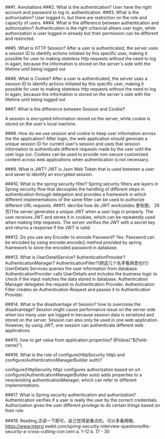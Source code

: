 ###1. Annotations
###2. What is the authentication?
User have the right account and password to log in, authentication. 
###3. What is the authorization?
User logged in, but there are restriction on the role and capacity of users.
###4. What is the difference between authentication and authorization?
Authentication is the right critancial allows user login, while authorization is user logged in already but their permission can be different and restricted.

###5. What is HTTP Session?
After a user is authenticated, the server uses a session ID to identify actions initiated by this specific user, making it possible for user to making stateless http requests without the need to log in again, because the information is stored on the server's side with the lifetime until being logged out

###6. What is Cookie?
After a user is authenticated, the server uses a session ID to identify actions initiated by this specific user, making it possible for user to making stateless http requests without the need to log in again, because the information is stored on the server's side with the lifetime until being logged out

###7. What is the difference between Session and Cookie?

A session is encrypted information stored on the server, while cookie is stored on the user's local machine.

###8. How do we use session and cookie to keep user information across the the application?
After login, the web application should generate a unique session ID for current user's session and uses that session information to authenticate different requests made by the user until the user logs out. Cookies can be used to provide non-secure customized content across web applications when authentication is not necessary.


###9. What is JWT?
JWT is Json Web Token that is used between a user and sever to identify an encrypted session.


###10. What is the spring security filter?
Spring security filters are layers in Spring security flow that decouples the handling of different steps in authentication through delegation and provides a framework in which different implementations of the same filter can be used to authorize different URL requests.
###11. decribe how do JWT work(slides 里有图， 26页)The server generates a unique JWT when a user logs in properly. The user receives JWT and stores it in cookies, which can be repeatedly used when making http requests. The server verifies the JWT with a secret key and returns a response if the JWT is valid.


###12. Do you use any Encoder to encode Password?
Yes. Password can be encoded by using encoder.encode() method provided by spring framework to store the encoded password in database.

###13. What is UserDetailService? AuthenticationProvider?AuthenticationManager? AuthenticationFilter?(把这几个名字看熟悉也行)
UserDetails Services queries the user information from database.
AuthenticationProvider calls UserDetails and includes the business logic to check if the input matches the data stored in database.
Authentication Manager delegates the request to Authentication Provider.
Authentication Filter creates an Authentication Request and passes it to Authentication Provider.

###14. What is the disadvantage of Session? how to overcome the disadvantage?
Session might cause performance issue on the server side when too many user are logged in because session data is serialized and stored on the server. Session can also only be used in one web application. However, by using JWT, one session can authenticate different web applications

###15. how to get value from application.properties?
@Value("${field-name}")

###16. What is the role of configure(HttpSecurity http) and configure(AuthenticationManagerBuilder auth)?

configure(HttpSecurity http) configures authorization based on url.
configure(AuthenticationManagerBuilder auto) adds properties to a new/existing authenticationManager, which can refer to different implementations.

###17. What is Spring security authentication and authorization?
Authentication verifies if a user is really the user by the correct credentials. Authorization gives the user different privilege to do certain things based on their role.

###18. Reading,泛读一下即可，自己觉得是重点的，可以多看两眼。https://www.intervi ewbit.com/spring-security-interview-questions/#is-security-a-cross-cutting-con cern
    a. 1-12
    b. 17 - 30